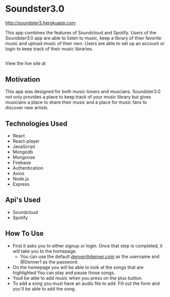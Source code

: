 # Soundster3.0

http://soundster3.herokuapp.com

This app combines the features of Soundcloud and Spotify.  Users of the Soundster3.0 app are able to listen to music, keep a library of thier favorite music and upload music of their own.  Users are able to set up an account or login to keep track of their music libraries.

## 

View the live site at

## Motivation

This app was designed for both music-lovers and muscians.  Soundster3.0 not only provides a place to keep track of your music library but gives musicians a place to share their music and a place for music fans to discover new artists.

## Technologies Used

- React
- React-player
- JavaScript
- Mongodb
- Mongoose
- Firebase
- Authentication
- Axios
- Node.js
- Express

## Api's Used

- Soundcloud
- Spotify

## How To Use

- First it asks you to either signup or login. Once that step is completed, it will take you to the homepage. 
  - You can use the default denver@denver.com as the username and @Denver1 as the password.
- On the homepage you will be able to look at the songs that are highlighted.You can play and pause those songs.
- Youll be able to add music when you press on the plus button. 
- To add a song you must have an audio file to add. Fill out the form and you'll be able to add the song.

